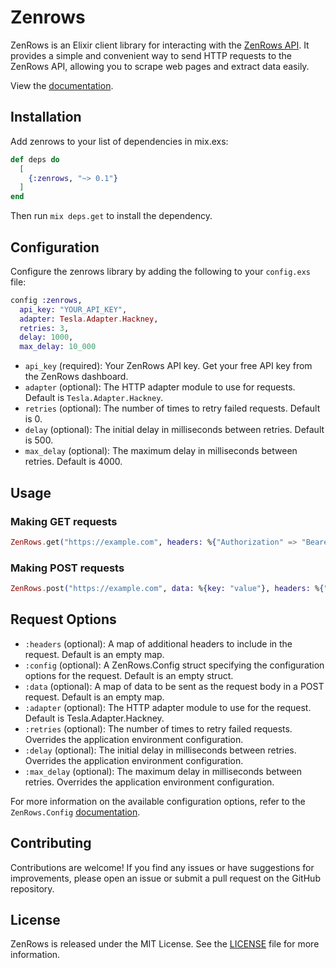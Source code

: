 # Zenrows

ZenRows is an Elixir client library for interacting with the [ZenRows API](https://docs.zenrows.com/api-reference). It provides a simple and convenient way to send HTTP requests to the ZenRows API, allowing you to scrape web pages and extract data easily.

View the [documentation](https://hexdocs.pm/zenrows/readme.html).

## Installation

Add zenrows to your list of dependencies in mix.exs:

```elixir
def deps do
  [
    {:zenrows, "~> 0.1"}
  ]
end
```

Then run `mix deps.get` to install the dependency.

## Configuration

Configure the zenrows library by adding the following to your `config.exs` file:

```elixir
config :zenrows,
  api_key: "YOUR_API_KEY",
  adapter: Tesla.Adapter.Hackney,
  retries: 3,
  delay: 1000,
  max_delay: 10_000
```

- `api_key` (required): Your ZenRows API key. Get your free API key from the ZenRows dashboard.
- `adapter` (optional): The HTTP adapter module to use for requests. Default is `Tesla.Adapter.Hackney`.
- `retries` (optional): The number of times to retry failed requests. Default is 0.
- `delay` (optional): The initial delay in milliseconds between retries. Default is 500.
- `max_delay` (optional): The maximum delay in milliseconds between retries. Default is 4000.

## Usage

### Making GET requests

```elixir
ZenRows.get("https://example.com", headers: %{"Authorization" => "Bearer token"}, config: %ZenRows.Config{js_render: true})
```

### Making POST requests

```elixir
ZenRows.post("https://example.com", data: %{key: "value"}, headers: %{"Authorization" => "Bearer token"})
```

## Request Options

- `:headers` (optional): A map of additional headers to include in the request. Default is an empty map.
- `:config` (optional): A ZenRows.Config struct specifying the configuration options for the request. Default is an empty struct.
- `:data` (optional): A map of data to be sent as the request body in a POST request. Default is an empty map.
- `:adapter` (optional): The HTTP adapter module to use for the request. Default is Tesla.Adapter.Hackney.
- `:retries` (optional): The number of times to retry failed requests. Overrides the application environment configuration.
- `:delay` (optional): The initial delay in milliseconds between retries. Overrides the application environment configuration.
- `:max_delay` (optional): The maximum delay in milliseconds between retries. Overrides the application environment configuration.

For more information on the available configuration options, refer to the `ZenRows.Config` [documentation](https://hexdocs.pm/zenrows/ZenRows.Config.html).

## Contributing

Contributions are welcome! If you find any issues or have suggestions for improvements, please open an issue or submit a pull request on the GitHub repository.

## License

ZenRows is released under the MIT License. See the [LICENSE](LICENSE) file for more information.
